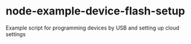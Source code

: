 # node-example-device-flash-setup
Example script for programming devices by USB and setting up cloud settings
